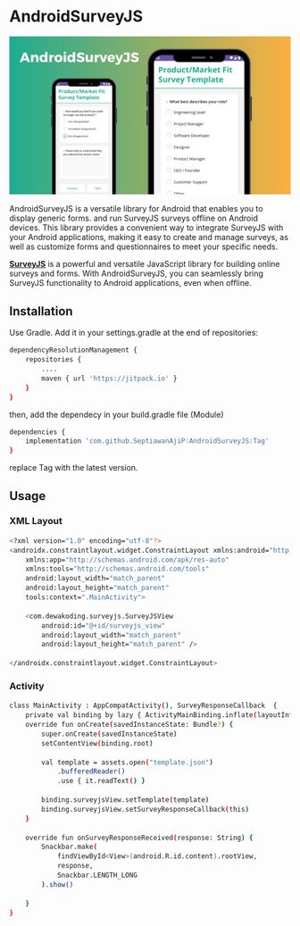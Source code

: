 # AndroidSurveyJS
![image](https://raw.githubusercontent.com/SeptiawanAjiP/AndroidSurveyJS/master/demo.jpeg)

AndroidSurveyJS is a versatile library for Android that enables you to display generic forms. and run SurveyJS surveys offline on Android devices. This library provides a convenient way to integrate SurveyJS with your Android applications, making it easy to create and manage surveys, as well as customize forms and questionnaires to meet your specific needs.

**[SurveyJS](https://surveyjs.io/)** is a powerful and versatile JavaScript library for building online surveys and forms. With AndroidSurveyJS, you can seamlessly bring SurveyJS functionality to Android applications, even when offline.

## Installation

Use Gradle. Add it in your settings.gradle at the end of repositories:

```bash
dependencyResolutionManagement {
    repositories {
        ....
        maven { url 'https://jitpack.io' }
    }
}
```
then, add the dependecy in your build.gradle file (Module)
```bash
dependencies {
    implementation 'com.github.SeptiawanAjiP:AndroidSurveyJS:Tag'
}
```
replace Tag with the latest version.
## Usage
### XML Layout
```bash
<?xml version="1.0" encoding="utf-8"?>
<androidx.constraintlayout.widget.ConstraintLayout xmlns:android="http://schemas.android.com/apk/res/android"
    xmlns:app="http://schemas.android.com/apk/res-auto"
    xmlns:tools="http://schemas.android.com/tools"
    android:layout_width="match_parent"
    android:layout_height="match_parent"
    tools:context=".MainActivity">

    <com.dewakoding.surveyjs.SurveyJSView
        android:id="@+id/surveyjs_view"
        android:layout_width="match_parent"
        android:layout_height="match_parent" />

</androidx.constraintlayout.widget.ConstraintLayout>
```
### Activity
```bash
class MainActivity : AppCompatActivity(), SurveyResponseCallback  {
    private val binding by lazy { ActivityMainBinding.inflate(layoutInflater) }
    override fun onCreate(savedInstanceState: Bundle?) {
        super.onCreate(savedInstanceState)
        setContentView(binding.root)

        val template = assets.open("template.json")
            .bufferedReader()
            .use { it.readText() }

        binding.surveyjsView.setTemplate(template)
        binding.surveyjsView.setSurveyResponseCallback(this)
    }

    override fun onSurveyResponseReceived(response: String) {
        Snackbar.make(
            findViewById<View>(android.R.id.content).rootView,
            response,
            Snackbar.LENGTH_LONG
        ).show()

    }
}
```
